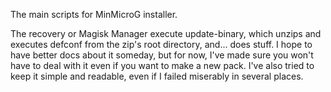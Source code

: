 The main scripts for MinMicroG installer.

The recovery or Magisk Manager execute update-binary, which unzips and executes defconf from the zip's root directory, and... does stuff. I hope to have better docs about it someday, but for now, I've made sure you won't have to deal with it even if you want to make a new pack. I've also tried to keep it simple and readable, even if I failed miserably in several places.
